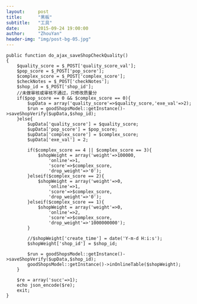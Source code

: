 ```yaml
---
layout:     post
title:      "黑板"
subtitle:   "工具"
date:       2015-09-24 19:00:00
author:     "ZhouYan"
header-img: "img/post-bg-05.jpg"
---
```


    public function do_ajax_saveShopCheckQuality()
    {
        $quality_score = $_POST['quality_score_val'];
        $pop_score = $_POST['pop_score'];
        $complex_score = $_POST['complex_score'];
        $checkNotes = $_POST['checkNotes'];
        $shop_id = $_POST['shop_id'];
        //未做审核或审核不通过，只修改质量分
        if($pop_score == 0 && $complex_score == 0){
            $upData = array('quality_score'=>$quality_score,'exe_val'=>2);
            $run = goodShopsModel::getInstance()->saveShopVerify($upData,$shop_id);
        }else{
            $upData['quality_score'] = $quality_score;
            $upData['pop_score'] = $pop_score;
            $upData['complex_score'] = $complex_score;
            $upData['exe_val'] = 2;

            if($complex_score == 4 || $complex_score == 3){
                $shopWeight = array('weight'=>100000,
                    'online'=>1,
                    'score'=>$complex_score,
                    'drop_weight'=>'0');
            }elseif($complex_score == 2){
                $shopWeight = array('weight'=>0,
                    'online'=>1,
                    'score'=>$complex_score,
                    'drop_weight'=>'0');
            }elseif($complex_score == 1){
                $shopWeight = array('weight'=>0,
                    'online'=>2,
                    'score'=>$complex_score,
                    'drop_weight'=>'1000000000');
            }

            //$shopWeight['create_time'] = date('Y-m-d H:i:s');
            $shopWeight['shop_id'] = $shop_id;

            $run = goodShopsModel::getInstance()->saveShopVerify($upData,$shop_id);
            goodShopsModel::getInstance()->inOnlineTable($shopWeight);
        }

        $re = array('succ'=>1);
        echo json_encode($re);
        exit;
    }
